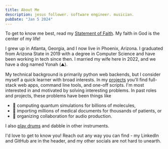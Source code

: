 ```yaml
---
title: About Me
description: jesus follower. software engineer. musician.
pubDate: "Jan 5 2024"
---
```


To get to know me best, read my [Statement of Faith](/blog/statement-of-faith).
My faith in God is the center of my life!

I grew up in Atlanta, Georgia, and I now live in Phoenix, Arizona.
I graduated from Arizona State in 2019 with a degree in Computer Science and have been working in tech since then.
I married my wife here in 2022, and we have a dog named Yonah (⛰️).

My technical background is primarily python web backends, but I consider myself a quick learner with broad interests.
In my [projects](/projects) you'll find full-stack web apps, command line tools, and one-off scripts.
I'm most interested in and motivated by solving interesting problems.
In past roles and projects, these problems have been things like

- 🧪 computing quantum simulations for billions of molecules,
- 📝 importing millions of medical documents for thousands of patients, or
- 🎵 organizing collaboration for audio production.

I also [play drums](https://rochadrums.com) and dabble in other instruments.

I'd love to get to know you!
Reach out any way you can find - my LinkedIn and GitHub are in the header, and my other socials are not hard to unearth.

